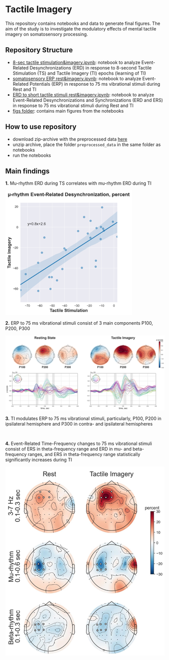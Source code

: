 # Tactile Imagery
This repository contains notebooks and data to generate final figures. The aim of the study is to investigate the modulatory effects of mental tactile imagery on somatosensory processing.

## Repository Structure
- [8-sec tactile stimulation&imagery.ipynb](https://github.com/MarkaMorozova/Tactile-Imagery/blob/main/1.%208-sec%20tactile%20stimulation%26imagery.ipynb): notebook to analyze Event-Related Desynchronizations (ERD) in response to 8-second Tactile Stimulation (TS) and Tactile Imagery (TI) epochs (learning of TI)
- [somatosensory ERP rest&imagery.ipynb](https://github.com/MarkaMorozova/Tactile-Imagery/blob/main/2.%20somatosensory%20ERP%20rest%26imagery.ipynb): notebook to analyze Event-Related Potentials (ERP) in response to 75 ms vibrational stimuli during Rest and TI
- [ERD to short tactile stimuli rest&imagery.ipynb](https://github.com/MarkaMorozova/Tactile-Imagery/blob/main/3.%20ERD%20to%20short%20tactile%20stimuli%20rest%26imagery.ipynb): notebook to analyze Event-Related Desynchronizations and Synchronizations (ERD and ERS) in response to 75 ms vibrational stimuli during Rest and TI
- [figs folder](https://github.com/MarkaMorozova/Tactile-Imagery/tree/main/figs): contains main figures from the notebooks

## How to use repository
- download zip-archive with the preprocessed data [here](https://drive.google.com/file/d/1NXV7dYO2dlHMTA_AOzInS16sbDLL1QZz/view?usp=sharing) 
- unzip archive, place the folder `preprocessed_data` in the same folder as notebooks
- run the notebooks

## Main findings
**1.** Mu-rhythm ERD during TS correlates with mu-rhythm ERD during TI

<img src="figs/correlation_ts_ti.jpg" alt="" width="400">

<br/>

**2.** ERP to 75 ms vibrational stimuli consist of 3 main components P100, P200, P300

<img src="figs/erps.jpg" alt="" width="800">

<br/>

**3.** TI modulates ERP to 75 ms vibrational stimuli, particularly, P100, P200 in ipsilateral hemisphere and P300 in contra- and ipsilateral hemispheres

<img src="figs/rest_vs_imagery_erp.gif" alt="" width="600">

<br/>

**4.** Event-Related Time-Frequency changes to 75 ms vibrational stimuli consist of ERS in theta-frequency range and ERD in mu- and beta-frequency ranges, and ERS in theta-frequency range statistically significantly increases during TI

<img src="figs/topomaps_powers_pulses.jpg" alt="" width="600">
